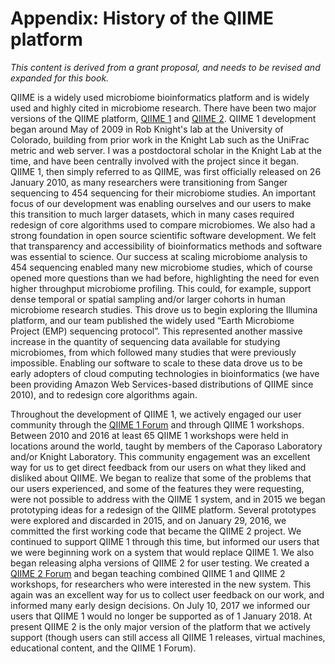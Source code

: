 # Appendix: History of the QIIME platform

_This content is derived from a grant proposal, and needs to be revised and expanded for this book._

QIIME is a widely used microbiome bioinformatics platform and is widely used and highly cited in microbiome research. There have been two major versions of the QIIME platform, [QIIME 1](http://www.qiime.org) and [QIIME 2](https://qiime2.org). QIIME 1 development began around May of 2009 in Rob Knight's lab at the University of Colorado, building from prior work in the Knight Lab such as the UniFrac metric and web server. I was a postdoctoral scholar in the Knight Lab at the time, and have been centrally involved with the project since it began. QIIME 1, then simply referred to as QIIME, was first officially released on 26 January 2010, as many researchers were transitioning from Sanger sequencing to 454 sequencing for their microbiome studies. An important focus of our development was enabling ourselves and our users to make this transition to much larger datasets, which in many cases required redesign of core algorithms used to compare microbiomes. We also had a strong foundation in open source scientific software development. We felt that transparency and accessibility of bioinformatics methods and software was essential to science. Our success at scaling microbiome analysis to 454 sequencing enabled many new microbiome studies, which of course opened more questions than we had before, highlighting the need for even higher throughput microbiome profiling. This could, for example, support dense temporal or spatial sampling and/or larger cohorts in human microbiome research studies. This drove us to begin exploring the Illumina platform, and our team published the widely used “Earth Microbiome Project (EMP) sequencing protocol”. This represented another massive increase in the quantity of sequencing data available for studying microbiomes, from which followed many studies that were previously impossible. Enabling our software to scale to these data drove us to be early adopters of cloud computing technologies in bioinformatics (we have been providing Amazon Web Services-based distributions of QIIME since 2010), and to redesign core algorithms again. 

Throughout the development of QIIME 1, we actively engaged our user community through the [QIIME 1 Forum](http://forum.qiime.org) and through QIIME 1 workshops. Between 2010 and 2016 at least 65 QIIME 1 workshops were held in locations around the world, taught by members of the Caporaso Laboratory and/or Knight Laboratory. This community engagement was an excellent way for us to get direct feedback from our users on what they liked and disliked about QIIME. We began to realize that some of the problems that our users experienced, and some of the features they were requesting, were not possible to address with the QIIME 1 system, and in 2015 we began prototyping ideas for a redesign of the QIIME platform. Several prototypes were explored and discarded in 2015, and on January 29, 2016, we committed the first working code that became the QIIME 2 project. We continued to support QIIME 1 through this time, but informed our users that we were beginning work on a system that would replace QIIME 1. We also began releasing alpha versions of QIIME 2 for user testing. We created a [QIIME 2 Forum](https://forum.qiime2.org) and began teaching combined QIIME 1 and QIIME 2 workshops, for researchers who were interested in the new system. This again was an excellent way for us to collect user feedback on our work, and informed many early design decisions. On July 10, 2017 we informed our users that QIIME 1 would no longer be supported as of 1 January 2018. At present QIIME 2 is the only major version of the platform that we actively support (though users can still access all QIIME 1 releases, virtual machines, educational content, and the QIIME 1 Forum).

